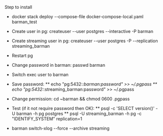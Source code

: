 Step to install
* docker stack deploy --compose-file docker-compose-local.yaml barman_test
* Create user in pg: createuser --user postgres --interactive -P barman
* Create streaming user in pg: createuser --user postgres -P --replication streaming_barman
* Restart pg
* Change password in barman: passwd barman
* Switch exec user to barman
* Save password:
  ** echo "pg:5432:*:barman:password" >> ~/.pgpass
  ** echo "pg:5432:*:streaming_barman:password" >> ~/.pgpass
* Change permission: cd ~barman && chmod 0600 .pgpass  
* Test (if it not require password then OK): 
  ** psql -c 'SELECT version()' -U barman -h pg postgres
  ** psql -U streaming_barman -h pg   -c "IDENTIFY_SYSTEM"   replication=1
  
* barman switch-xlog --force --archive streaming

